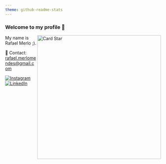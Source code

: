 ```yaml
---
theme: github-readme-stats
---
```


### Welcome to my profile 👋

<div class="container">
  <div class="row">
    <div class="col-md-8">
      <a href="https://github.com/rafaelmm16"><img src="https://github-readme-stats.vercel.app/api/top-langs/?username=rafaelmm16&hide=html&layout=compact&theme=dark" alt="Card Star" align="right" width="400px" min-width="300px"></a>
    </div>
    <div class="col-md-4">
      <p align="left">
        My name is Rafael Merlo ;).
      </p>

 
  📩 Contact: rafael.merlomendes@gmail.com
</p>

  <a href="https://www.instagram.com/rafaelmm16">
  <img src="https://img.shields.io/badge/-Instagram-DF0174?style=flat-square&labelColor=DF0174&logo=instagram&logoColor=white&link=https://www.instagram.com/rafaelmm16/" alt="Instagram"/></a>
  <a href="https://www.linkedin.com/in/rafael-merlo-mendes-b0427a142/">
  <img src="https://img.shields.io/badge/-LinkedIn-0A66C2?style=flat-square&labelColor=0A66C2&logo=linkedin&logoColor=white&link=https://www.linkedin.com/in/rafael-merlo-mendes-b0427a142/" alt="LinkedIn"/>
  </a>
</p>

  </div>
</div>
